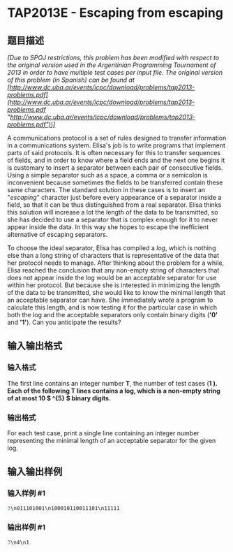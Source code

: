 # TAP2013E - Escaping from escaping

## 题目描述

_\[Due to SPOJ restrictions, this problem has been modified with respect to the original version used in the Argentinian Programming Tournament of 2013 in order to have multiple test cases per input file. The original version of this problem (in Spanish) can be found at [http://www.dc.uba.ar/events/icpc/download/problems/tap2013-problems.pdf](http://www.dc.uba.ar/events/icpc/download/problems/tap2013-problems.pdf "http://www.dc.uba.ar/events/icpc/download/problems/tap2013-problems.pdf")\]_

A communications protocol is a set of rules designed to transfer information in a communications system. Elisa's job is to write programs that implement parts of said protocols. It is often necessary for this to transfer sequences of fields, and in order to know where a field ends and the next one begins it is customary to insert a separator between each pair of consecutive fields. Using a simple separator such as a space, a comma or a semicolon is inconvenient because sometimes the fields to be transferred contain these same characters. The standard solution in these cases is to insert an "_escaping_" character just before every appearance of a separator inside a field, so that it can be thus distinguished from a real separator. Elisa thinks this solution will increase a lot the length of the data to be transmitted, so she has decided to use a separator that is complex enough for it to never appear inside the data. In this way she hopes to escape the inefficient alternative of escaping separators.

To choose the ideal separator, Elisa has compiled a _log_, which is nothing else than a long string of characters that is representative of the data that her protocol needs to manage. After thinking about the problem for a while, Elisa reached the conclusion that any non-empty string of characters that does not appear inside the log would be an acceptable separator for use within her protocol. But because she is interested in minimizing the length of the data to be transmitted, she would like to know the minimal length that an acceptable separator can have. She immediately wrote a program to calculate this length, and is now testing it for the particular case in which both the log and the acceptable separators only contain binary digits (**'0'** and **'1'**). Can you anticipate the results?

## 输入输出格式

### 输入格式

The first line contains an integer number **T**, the number of test cases (**1 ). Each of the following **T** lines contains a log, which is a non-empty string of at most **10 $ ^{5} $** binary digits.**

### 输出格式

For each test case, print a single line containing an integer number representing the minimal length of an acceptable separator for the given log.

## 输入输出样例

### 输入样例 #1

```cpp
3\n011101001\n100010110011101\n11111
```


### 输出样例 #1

```cpp
3\n4\n1
```


